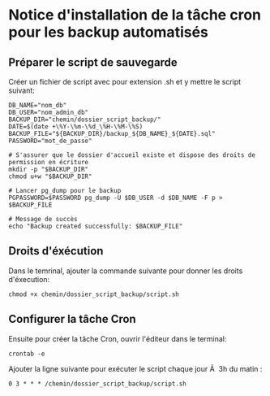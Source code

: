 # Notice d'installation de la tâche cron pour les backup automatisés

## Préparer le script de sauvegarde
Créer un fichier de script avec pour extension .sh et y mettre le script suivant:
```
DB_NAME="nom_db"
DB_USER="nom_admin_db"
BACKUP_DIR="chemin/dossier_script_backup/"
DATE=$(date +\%Y-\%m-\%d_\%H-\%M-\%S)
BACKUP_FILE="${BACKUP_DIR}/backup_${DB_NAME}_${DATE}.sql"
PASSWORD="mot_de_passe"

# S'assurer que le dossier d'accueil existe et dispose des droits de permission en écriture
mkdir -p "$BACKUP_DIR"
chmod u+w "$BACKUP_DIR"

# Lancer pg_dump pour le backup
PGPASSWORD=$PASSWORD pg_dump -U $DB_USER -d $DB_NAME -F p > $BACKUP_FILE

# Message de succès
echo "Backup created successfully: $BACKUP_FILE"
```

## Droits d'éxécution

Dans le temrinal, ajouter la commande suivante pour donner les droits d'éxecution:
```Terminal
chmod +x chemin/dossier_script_backup/script.sh
```

## Configurer la tâche Cron

Ensuite pour créer la tâche Cron, ouvrir l'éditeur dans le terminal:
```Terminal
crontab -e
```

Ajouter la ligne suivante pour exécuter le script chaque jour Ã  3h du matin :
```Terminal
0 3 * * * /chemin/dossier_script_backup/script.sh
```